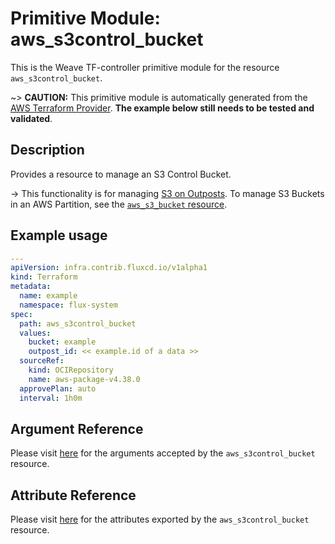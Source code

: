 
# Primitive Module: aws_s3control_bucket

This is the Weave TF-controller primitive module for the resource `aws_s3control_bucket`.

~> **CAUTION:** This primitive module is automatically generated from the [AWS Terraform Provider](https://registry.terraform.io/providers/hashicorp/aws/latest/docs/resources/s3control_bucket). **The example below still needs to be tested and validated**.

## Description

Provides a resource to manage an S3 Control Bucket.

-> This functionality is for managing [S3 on Outposts](https://docs.aws.amazon.com/AmazonS3/latest/dev/S3onOutposts.html). To manage S3 Buckets in an AWS Partition, see the [`aws_s3_bucket` resource](/docs/providers/aws/r/s3_bucket.html).

## Example usage

```yaml
---
apiVersion: infra.contrib.fluxcd.io/v1alpha1
kind: Terraform
metadata:
  name: example
  namespace: flux-system
spec:
  path: aws_s3control_bucket
  values:
    bucket: example
    outpost_id: << example.id of a data >>
  sourceRef:
    kind: OCIRepository
    name: aws-package-v4.38.0
  approvePlan: auto
  interval: 1h0m
```

## Argument Reference

Please visit [here](https://registry.terraform.io/providers/hashicorp/aws/latest/docs/resources/s3control_bucket#argument-reference) for the arguments accepted by the `aws_s3control_bucket` resource.

## Attribute Reference

Please visit [here](https://registry.terraform.io/providers/hashicorp/aws/latest/docs/resources/s3control_bucket#attributes-reference) for the attributes exported by the `aws_s3control_bucket` resource.
